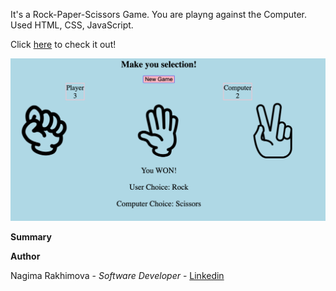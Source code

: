 It's a Rock-Paper-Scissors Game. You are playng against the Computer. 
Used HTML, CSS, JavaScript. 

Click [here](https://nagimenok.github.io/rock-paper-scissors/index.html) to check it out! 

![](images/game.png)

**Summary** 

**Author**

Nagima Rakhimova - *Software Developer* - [Linkedin](https://www.linkedin.com/in/nagima-r-445841a3/)